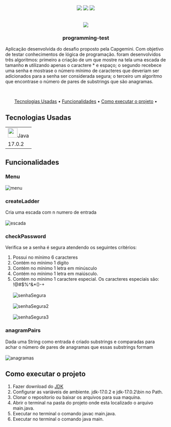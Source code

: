 <div align="center">
 <img src="https://img.shields.io/github/license/renanfonseca/programming-test"/>
 <img src="https://img.shields.io/github/issues/renanfonseca/programming-test"/>
 <img src="https://img.shields.io/github/forks/renanfonseca/programming-test"/>
</div>
</br></br>


<div align="center">
<img  src="https://user-images.githubusercontent.com/23081419/154842157-eac83f65-e1e4-4011-b696-d131224cdfc2.png" />
</div>

 <h3 align="center">programming-test</h3>

<p>Aplicação desenvolvida do desafio proposto pela Capgemini. Com objetivo de testar conhecimentos de lógica de programação. foram desenvolvidos três algoritmos: primeiro a criação de um que mostre na tela uma escada de tamanho <strong>n</strong> utilizando apenas o caractere * e espaço; o segundo recebece uma senha e mostrase o número mínimo de caracteres que deveriam ser adicionados para a senha ser considerada segura; o terceiro um algoritmo que encontrase o número de pares de substrings que são anagramas.</p>
</br>

<p align="center">
 <a href="#tecnologias-usadas">Tecnologias Usadas</a> •
 <a href="#funcionalidades">Funcionalidades</a> • 
 <a href="#como-executar-o-projeto">Como executar o projeto</a> • 
</p>


## Tecnologias Usadas
<table>
  <tr>
    <td><img width="30" src="https://cdn.jsdelivr.net/gh/devicons/devicon/icons/java/java-original.svg" /><span>Java</span></td>
  </tr>
  <tr>
    <td>17.0.2</td>
  </tr>
</table>

## Funcionalidades

### Menu
![menu](https://user-images.githubusercontent.com/23081419/154766073-d0887d36-82d7-40de-a09d-fa07976bceb9.png)


### createLadder
Cria uma escada com n numero de entrada 
<br/><br/>
![escada](https://user-images.githubusercontent.com/23081419/154764281-4f1718a1-0a19-4574-9773-e221d7c3f64e.png)

### checkPassword
Verifica se a senha é segura atendendo os seguintes critérios:
1. Possui no mínimo 6 caracteres
2. Contém no mínimo 1 digito
3. Contém no mínimo 1 letra em minúsculo
4. Contém no mínimo 1 letra em maiúsculo.
5. Contém no mínimo 1 caractere especial. Os caracteres especiais são: !@#$%^&*()-+ 
<br/><br/>
![senhaSegura](https://user-images.githubusercontent.com/23081419/154764962-aa9d1740-2524-4227-a7d8-4105591df4c3.png)
<br/><br/>
![senhaSegura2](https://user-images.githubusercontent.com/23081419/154765109-d0a9c737-3390-46e9-8648-1d8aafb302d7.png)
<br/><br/>
![senhaSegura3](https://user-images.githubusercontent.com/23081419/154765264-cc72cc27-d049-4497-a865-701d32a5eebf.png)

### anagramPairs
Dada uma String como entrada é criado substrings e comparadas para achar o número de pares de anagramas que essas substrings formam 
<br/><br/>
![anagramas](https://user-images.githubusercontent.com/23081419/154765809-2b5bc342-e081-432c-a7b3-1f94b3ffa4d0.png)




## Como executar o projeto
1. Fazer download do <a href="http://jdk.java.net/17/">JDK</a>
2. Configurar as variáveis de ambiente. jdk-17.0.2 e jdk-17.0.2\bin no Path.
3. Clonar o repositorio ou baixar os arquivos para sua maquina.
4. Abrir o terminal na pasta do projeto onde esta localizado o arquivo main.java.
5. Executar no terminal o comando javac main.java.
6. Executar no terminal o comando java main.
